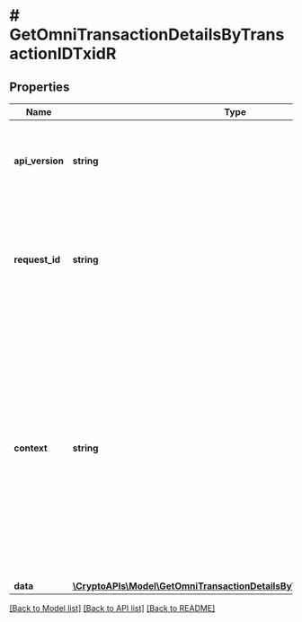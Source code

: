 # # GetOmniTransactionDetailsByTransactionIDTxidR

## Properties

Name | Type | Description | Notes
------------ | ------------- | ------------- | -------------
**api_version** | **string** | Specifies the version of the API that incorporates this endpoint. |
**request_id** | **string** | Defines the ID of the request. The &#x60;requestId&#x60; is generated by Crypto APIs and it&#39;s unique for every request. |
**context** | **string** | In batch situations the user can use the context to correlate responses with requests. This property is present regardless of whether the response was successful or returned as an error. &#x60;context&#x60; is specified by the user. | [optional]
**data** | [**\CryptoAPIs\Model\GetOmniTransactionDetailsByTransactionIDTxidRData**](GetOmniTransactionDetailsByTransactionIDTxidRData.md) |  |

[[Back to Model list]](../../README.md#models) [[Back to API list]](../../README.md#endpoints) [[Back to README]](../../README.md)
